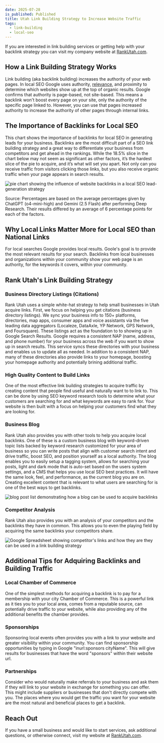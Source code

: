 ```yaml
---
date: 2025-07-28
is_published: Published
title: Utah Link Building Strategy to Increase Website Traffic
tags:
  - link-building
  - local-seo
---
```

If you are interested in link building services or getting help with your backlink strategy you can visit my company website at [RankUtah.com](https://rankutah.com).

## How a Link Building Strategy Works

Link building (aka backlink building) increases the authority of your web pages. In local SEO Google uses authority, [relevance](https://blog.rankutah.com/utah-on-page-search-engine-optimization/), and proximity to determine which websites show up at the top of organic results. Google confirms that authority is page-based, not site-based. This means a backlink won't boost every page on your site, only the authority of the specific page linked to. However, you can use that pages increased authority to increase the authority of other pages through internal links.

## The Importance of Backlinks for Local SEO

This chart shows the importance of backlinks for local SEO in generating leads for your business. Backlinks are the most difficult part of a SEO link building strategy and a great way to differentiate your business from competitors and get ahead in the rankings. While the 18.5% slice in the chart below may not seem as significant as other factors, it’s the hardest slice of the pie to acquire, and it’s what will set you apart. Not only can you receive traffic from visitors clicking those links, but you also receive organic traffic when your page appears in search results.

![pie chart showing the influence of website backlinks in a local SEO lead-generation strategy](/media/local-seo-lead-generation-factors.jpg)

Source: Percentages are based on the average percentages given by ChatGPT (o4-mini-high) and Gemini (2.5 Flash) after performing Deep Research. Their results differed by an average of 6 percentage points for each of the factors.

## Why Local Links Matter More for Local SEO than National Links

For local searches Google provides local results. Goole's goal is to provide the most relevant results for your search. Backlinks from local businesses and organizations within your community show your web page is an authority, for the keywords it covers, within your community. 

## Rank Utah's Link Building Strategy

### Business Directory Listings (Citations)

Rank Utah uses a simple white-hat strategy to help small businesses in Utah acquire links. First, we focus on helping you get citations (business directory listings). We sync your business info to 150+ platforms, directories, map apps, consumer apps and voice assistants via the five leading data aggregators (Localeze, DataAxle, YP Network, GPS Network, and Foursquare). These listings act as the foundation to to showing up in Google Search Results. Google requires a consistent NAP (name, address, and phone number) for your business across the web if you want to show up in search results. This service syncs these directories with your business and enables us to update all as needed. In addition to a consistent NAP, many of these directories also provide links to your homepage, boosting your homepage authority and potentially brining additional traffic.

### High Quality Content to Build Links

One of the most effective link building strategies to acquire traffic by creating content that people find useful and naturally want to to link to. This can be done by using SEO keyword research tools to determine what your customers are searching for and what keywords are easy to rank for. Your website is then built with a focus on helping your customers find what they are looking for.    
### Business Blog

Rank Utah also provides you with other tools to help you acquire local backlinks. One of these is a custom business blog with keyword-driven topic lists backed by keyword research customized for your area of business so you can write posts that align with customer search intent and drive traffic, boost SEO, and position yourself as a local authority. The blog enables you to easily setup a tagging system, allows for searching your posts, light and dark mode that is auto-set based on the users system settings, and a CMS that helps you use local SEO best practices. It will have the same look, feel, and performance, as the current blog you are on. Creating excellent content that is relevant to what users are searching for is one of the best ways to get backlinks. 

![blog post list demonstrating how a blog can be used to acquire backlinks](/media/rank-utah-blog.jpg)

### Competitor Analysis

Rank Utah also provides you with an analysis of your competitors and the backlinks they have in common. This allows you to even the playing field by acquiring the same backlinks your competitors share.

![Google Spreadsheet showing competitor's links and how they are they can be used in a link building strategy](/media/competitor%20backlink%20analysis.jpg)

## Additional Tips for Adquiring Backlinks and Building Traffic

### Local Chamber of Commerce

One of the simplest methods for acquiring a backlink is to pay for a membership with your city Chamber of Commerce. This is a powerful link as it ties you to your local area, comes from a reputable source, can potentially drive traffic to your website, while also providing any of the additional benefits the chamber provides.

### Sponsorships

Sponsoring local events often provides you with a link to your website and greater visibility within your community. You can find sponsorship opportunities by typing in Google "inurl:sponsors cityName". This will give results for businesses that have the word "sponsors" within their website url.

### Partnerships

Consider who would naturally make referrals to your business and ask them if they will link to your website in exchange for something you can offer. This might include suppliers or businesses that don't directly compete with you. The places where you would get the traffic you want for your website are the most natural and beneficial places to get a backlink.

## Reach Out

If you have a small business and would like to start services, ask additional questions, or otherwise connect, visit my website at [RankUtah.com](https://rankutah.com/).